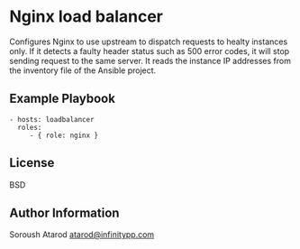 Nginx load balancer
=========

Configures Nginx to use upstream to dispatch requests to healty instances only. If it detects a faulty header status such as 500 error codes, it will stop sending request to the same server. It reads the instance IP addresses from the inventory file of the Ansible project. 


Example Playbook
----------------

    - hosts: loadbalancer
      roles:
         - { role: nginx }

License
-------

BSD

Author Information
------------------

Soroush Atarod atarod@infinitypp.com
